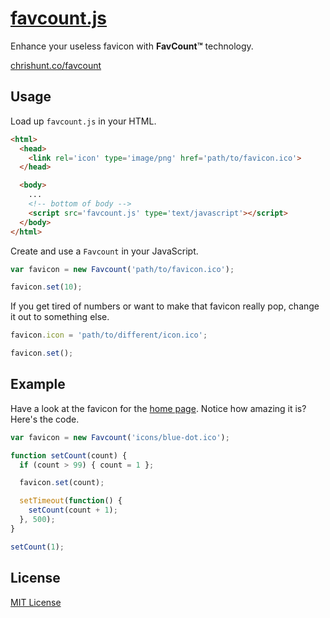 # [favcount.js](http://chrishunt.co/favcount)

Enhance your useless favicon with **FavCount&trade;** technology.

[chrishunt.co/favcount](http://chrishunt.co/favcount)

## Usage

Load up `favcount.js` in your HTML.

```html
<html>
  <head>
    <link rel='icon' type='image/png' href='path/to/favicon.ico'>
  </head>

  <body>
    ...
    <!-- bottom of body -->
    <script src='favcount.js' type='text/javascript'></script>
  </body>
</html>
```

Create and use a `Favcount` in your JavaScript.

```javascript
var favicon = new Favcount('path/to/favicon.ico');

favicon.set(10);
```

If you get tired of numbers or want to make that favicon really pop, change it
out to something else.

```javascript
favicon.icon = 'path/to/different/icon.ico';

favicon.set();
```

## Example

Have a look at the favicon for the [home page](http://chrishunt.co/favcount).
Notice how amazing it is? Here's the code.

```javascript
var favicon = new Favcount('icons/blue-dot.ico');

function setCount(count) {
  if (count > 99) { count = 1 };

  favicon.set(count);

  setTimeout(function() {
    setCount(count + 1);
  }, 500);
}

setCount(1);
```

## License

[MIT License](https://github.com/chrishunt/favcount/blob/master/LICENSE)

